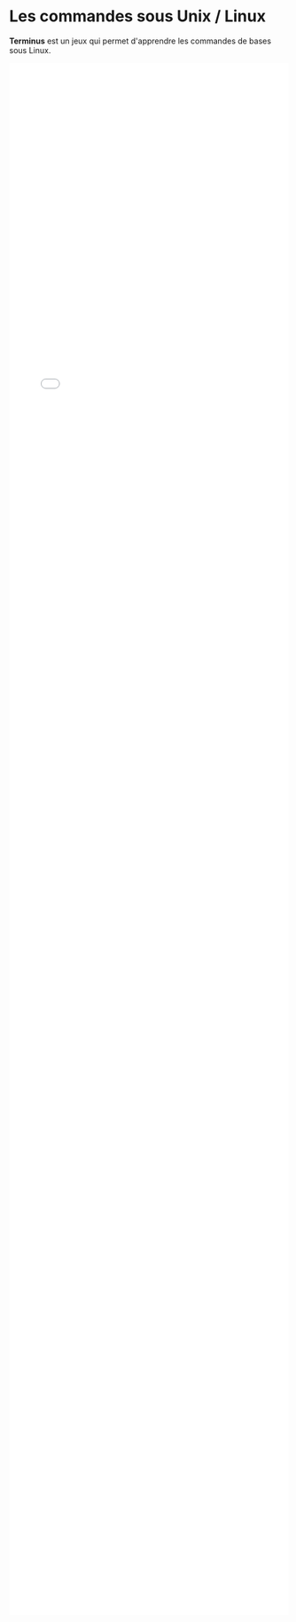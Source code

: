 # Les commandes sous Unix / Linux

**Terminus** est un jeux qui permet d'apprendre les commandes de bases sous Linux.

<iframe src="/xtra/Terminus" frameborder="0" scrolling="auto" style="height: 70vh; width: 100%;"></iframe>